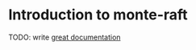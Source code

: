 # Introduction to monte-raft

TODO: write [great documentation](http://jacobian.org/writing/great-documentation/what-to-write/)
